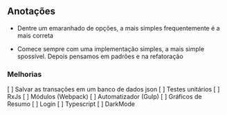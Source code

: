 ## Anotações

- Dentre um emaranhado de opções, a mais simples frequentemente é a mais correta

- Comece sempre com uma implementação simples, a mais simple spossível. Depois pensamos em padrões e na refatoração

### Melhorias

[ ] Salvar as transações em um banco de dados json
[ ] Testes unitários
[ ] RxJs
[ ] Módulos (Webpack)
[ ] Automatizador (Gulp)
[ ] Gráficos de Resumo
[ ] Login
[ ] Typescript
[ ] DarkMode